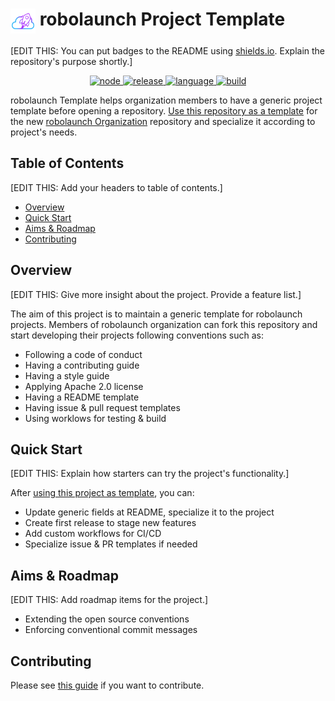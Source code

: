 # <img src="https://raw.githubusercontent.com/robolaunch/trademark/main/logos/svg/rocket.svg" width="40" height="40" align="top"> robolaunch Project Template

[EDIT THIS: You can put badges to the README using [shields.io](https://shields.io/). Explain the repository's purpose shortly.]

<div align="center">
  <p align="center">
    <a href="https://github.com/nodejs">
      <img src="https://img.shields.io/badge/nodejs-18.17.1-dgreen" alt="node">
    </a>
    <a href="https://github.com/robolaunch/inventory-management-backend/releases">
      <img src="https://img.shields.io/badge/release-v2.1.1-red" alt="release">
    </a>
        <a href="#">
      <img src="https://img.shields.io/badge/language-typescript-blue" alt="language">
    </a>
    <a href="https://github.com/robolaunch/inventory-management-backend/actions">
      <img src="https://img.shields.io/badge/build-passing-dgreen" alt="build">
    </a>
  </p>
</div>

robolaunch Template helps organization members to have a generic project template before opening a repository. [Use this repository as a template](https://github.com/robolaunch/template/generate) for the new [robolaunch Organization](https://github.com/robolaunch) repository and specialize it according to project's needs.

## Table of Contents

[EDIT THIS: Add your headers to table of contents.]

- [Overview](#overview)
- [Quick Start](#quick-start)
- [Aims & Roadmap](#aims--roadmap)
- [Contributing](#contributing)

## Overview

[EDIT THIS: Give more insight about the project. Provide a feature list.]

The aim of this project is to maintain a generic template for robolaunch projects. Members of robolaunch organization can fork this repository and start developing their projects following conventions such as:

- Following a code of conduct
- Having a contributing guide
- Having a style guide
- Applying Apache 2.0 license
- Having a README template
- Having issue & pull request templates
- Using worklows for testing & build

## Quick Start

[EDIT THIS: Explain how starters can try the project's functionality.]

After [using this project as template](https://github.com/robolaunch/template/generate), you can:

- Update generic fields at README, specialize it to the project
- Create first release to stage new features
- Add custom workflows for CI/CD
- Specialize issue & PR templates if needed

## Aims & Roadmap

[EDIT THIS: Add roadmap items for the project.]

- Extending the open source conventions
- Enforcing conventional commit messages

## Contributing

Please see [this guide](./CONTRIBUTING.md) if you want to contribute.
